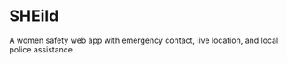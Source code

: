 # SHEild
A women safety web app with emergency contact, live location, and local police assistance.
